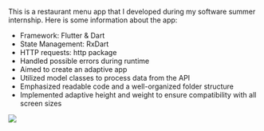 This is a restaurant menu app that I developed during my software summer internship. Here is some information about the app:

- Framework: Flutter & Dart
- State Management: RxDart
- HTTP requests: http package
- Handled possible errors during runtime
- Aimed to create an adaptive app
- Utilized model classes to process data from the API
- Emphasized readable code and a well-organized folder structure
- Implemented adaptive height and weight to ensure compatibility with all screen sizes<br />

![](https://github.com/berkebalci/restaurant-app/blob/main/restaurant%20app%20ekran%20kayd%C4%B1.gif)
